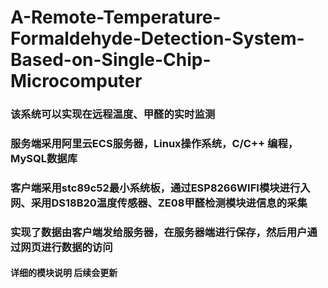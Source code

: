 # A-Remote-Temperature-Formaldehyde-Detection-System-Based-on-Single-Chip-Microcomputer  
### 该系统可以实现在远程温度、甲醛的实时监测
### 服务端采用阿里云ECS服务器，Linux操作系统，C/C++ 编程，MySQL数据库  
### 客户端采用stc89c52最小系统板，通过ESP8266WIFI模块进行入网、采用DS18B20温度传感器、ZE08甲醛检测模块进信息的采集  
### 实现了数据由客户端发给服务器，在服务器端进行保存，然后用户通过网页进行数据的访问
#### 详细的模块说明 后续会更新
